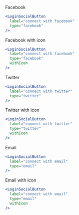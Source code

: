 
Facebook
```jsx
<LoginSocialButton
  label="connect with facebook"
  type="facebook"
/>
```

Facebook with icon
```jsx
<LoginSocialButton
  label="connect with facebook"
  type="facebook"
  withIcon
/>
```

Twitter
```jsx
<LoginSocialButton
  label="connect with twitter"
  type="twitter"
/>
```

Twitter with icon
```jsx
<LoginSocialButton
  label="connect with twitter"
  type="twitter"
  withIcon
/>
```

Email
```jsx
<LoginSocialButton
  label="connect with email"
  type="email"
/>
```

Email with icon
```jsx
<LoginSocialButton
  label="connect with email"
  type="email"
  withIcon
/>
```
